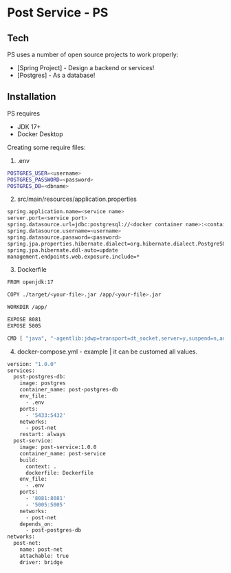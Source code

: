 # Post Service - PS

## Tech

PS uses a number of open source projects to work properly:

- [Spring Project] - Design a backend or services!
- [Postgres] - As a database!

## Installation

PS requires
- JDK 17+
- Docker Desktop

Creating some require files:
1. .env
```sh
POSTGRES_USER=<username>
POSTGRES_PASSWORD=<password>
POSTGRES_DB=<dbname>
```
2. src/main/resources/application.properties
```sh
spring.application.name=<service name>
server.port=<service port>
spring.datasource.url=jdbc:postgresql://<docker container name>:<container port>/<dbname>
spring.datasource.username=<username>
spring.datasource.password=<password>
spring.jpa.properties.hibernate.dialect=org.hibernate.dialect.PostgreSQLDialect
spring.jpa.hibernate.ddl-auto=update
management.endpoints.web.exposure.include=*
```
3. Dockerfile
```sh
FROM openjdk:17

COPY ./target/<your-file>.jar /app/<your-file>.jar

WORKDIR /app/

EXPOSE 8081
EXPOSE 5005

CMD [ "java", "-agentlib:jdwp=transport=dt_socket,server=y,suspend=n,address=*:5005", "-jar", "/app/<your-file>.jar" ]
```
4. docker-compose.yml - example | it can be customed all values.
```sh
version: "1.0.0"
services:
  post-postgres-db:
    image: postgres
    container_name: post-postgres-db
    env_file:
      - .env
    ports:
      - '5433:5432'
    networks:
      - post-net
    restart: always
  post-service:
    image: post-service:1.0.0
    container_name: post-service
    build:
      context: .
      dockerfile: Dockerfile
    env_file:
      - .env
    ports:
      - '8081:8081'
      - '5005:5005'
    networks:
      - post-net
    depends_on:
      - post-postgres-db
networks:
  post-net:
    name: post-net
    attachable: true
    driver: bridge
```
